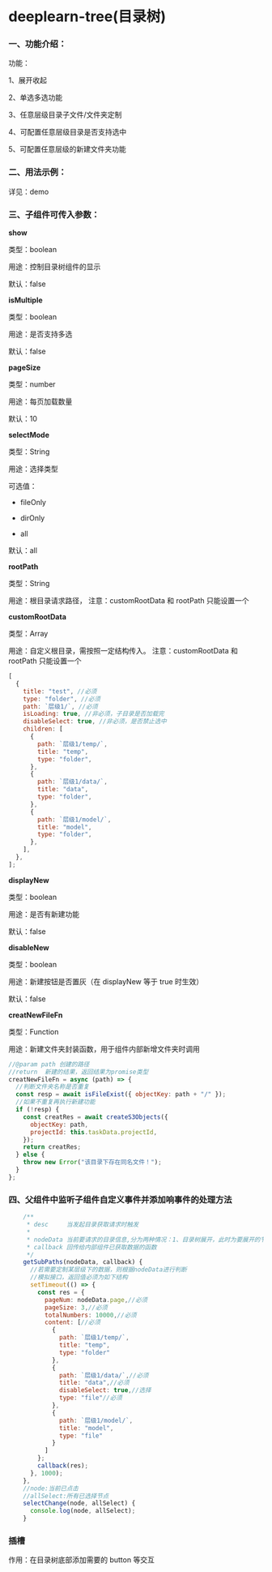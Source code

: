 # deeplearn-tree(目录树)

### 一、功能介绍：

功能：

1、展开收起

2、单选多选功能

3、任意层级目录子文件/文件夹定制

4、可配置任意层级目录是否支持选中

5、可配置任意层级的新建文件夹功能

### 二、用法示例：

详见：demo

### 三、子组件可传入参数：

**show**

类型：boolean

用途：控制目录树组件的显示

默认：false

**isMultiple**

类型：boolean

用途：是否支持多选

默认：false

**pageSize**

类型：number

用途：每页加载数量

默认：10

**selectMode**

类型：String

用途：选择类型

可选值：

- fileOnly

- dirOnly

- all

默认：all

**rootPath**

类型：String

用途：根目录请求路径， 注意：customRootData 和 rootPath 只能设置一个

**customRootData**

类型：Array

用途：自定义根目录，需按照一定结构传入。 注意：customRootData 和 rootPath 只能设置一个

```javascript
[
  {
    title: "test", //必须
    type: "folder", //必须
    path: `层级1/`, //必须
    isLoading: true, //非必须，子目录是否加载完
    disableSelect: true, //非必须，是否禁止选中
    children: [
      {
        path: `层级1/temp/`,
        title: "temp",
        type: "folder",
      },
      {
        path: `层级1/data/`,
        title: "data",
        type: "folder",
      },
      {
        path: `层级1/model/`,
        title: "model",
        type: "folder",
      },
    ],
  },
];
```

**displayNew**

类型：boolean

用途：是否有新建功能

默认：false

**disableNew**

类型：boolean

用途：新建按钮是否置灰（在 displayNew 等于 true 时生效）

默认：false

**creatNewFileFn**

类型：Function

用途：新建文件夹封装函数，用于组件内部新增文件夹时调用

```javascript
//@param path 创建的路径
//return  新建的结果，返回结果为promise类型
creatNewFileFn = async (path) => {
  //判断文件夹名称是否重复
  const resp = await isFileExist({ objectKey: path + "/" });
  //如果不重复再执行新建功能
  if (!resp) {
    const creatRes = await createS3Objects({
      objectKey: path,
      projectId: this.taskData.projectId,
    });
    return creatRes;
  } else {
    throw new Error("该目录下存在同名文件！");
  }
};
```

### 四、父组件中监听子组件自定义事件并添加响事件的处理方法

```javascript
    /**
     * desc     当发起目录获取请求时触发
     *
     * nodeData 当前要请求的目录信息,分为两种情况：1、目录树展开，此时为要展开的节点数据；2、获取更多，这时为当前已展开的节点数据
     * callback 回传给内部组件已获取数据的函数
     */
    getSubPaths(nodeData, callback) {
      //若需要定制某层级下的数据，则根据nodeData进行判断
      //模拟接口，返回值必须为如下结构
      setTimeout(() => {
        const res = {
          pageNum: nodeData.page,//必须
          pageSize: 3,//必须
          totalNumbers: 10000,//必须
          content: [//必须
            {
              path: `层级1/temp/`,
              title: "temp",
              type: "folder"
            },
            {
              path: `层级1/data/`,//必须
              title: "data",//必须
              disableSelect: true,//选择
              type: "file"//必须
            },
            {
              path: `层级1/model/`,
              title: "model",
              type: "file"
            }
          ]
        };
        callback(res);
      }, 1000);
    },
    //node:当前已点击
    //allSelect:所有已选择节点
    selectChange(node, allSelect) {
      console.log(node, allSelect);
    }
```

### 插槽

作用：在目录树底部添加需要的 button 等交互
